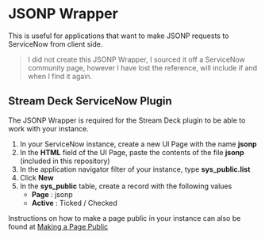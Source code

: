 # JSONP Wrapper
This is useful for applications that want to make JSONP requests to ServiceNow from client side.

> I did not create this JSONP Wrapper, I sourced it off a ServiceNow community page, however I have lost the reference, will include if and when I find it again.

## Stream Deck ServiceNow Plugin
The JSONP Wrapper is required for the Stream Deck plugin to be able to work with your instance.

1. In your ServiceNow instance, create a new UI Page with the name **jsonp**
2. In the **HTML** field of the UI Page, paste the contents of the file **jsonp** (included in this repository)
3. In the application navigator filter of your instance, type **sys_public.list**
4. Click **New**
5. In the **sys_public** table, create a record with the following values
   - **Page** : jsonp 
   - **Active** : Ticked / Checked

Instructions on how to make a page public in your instance can also be found at [Making a Page Public](http://wiki.servicenow.com/index.php?title=Making_a_Page_Public)